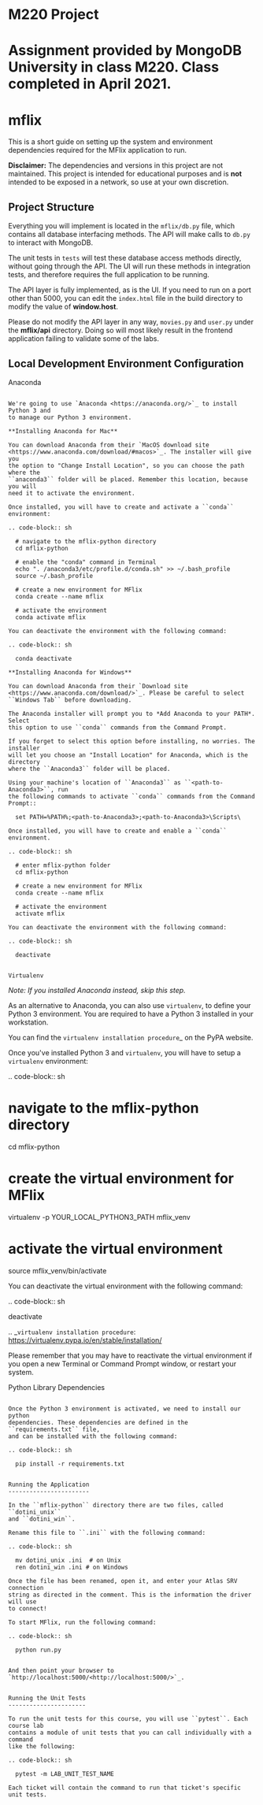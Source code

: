 # M220 Project
Assignment provided by MongoDB University in class M220. Class completed in April 2021.
=====
mflix
=====

This is a short guide on setting up the system and environment dependencies
required for the MFlix application to run.

**Disclaimer:** The dependencies and versions in this project are not
maintained. This project is intended for educational purposes and is **not**
intended to be exposed in a network, so use at your own discretion.

Project Structure
-----------------

Everything you will implement is located in the ``mflix/db.py`` file, which
contains all database interfacing methods. The API will make calls to ``db.py``
to interact with MongoDB.

The unit tests in ``tests`` will test these database access methods directly,
without going through the API. The UI will run these methods in integration
tests, and therefore requires the full application to be running.

The API layer is fully implemented, as is the UI. If you need to run on a port
other than 5000, you can edit the ``index.html`` file in the build directory to
modify the value of **window.host**.

Please do not modify the API layer in any way, ``movies.py`` and ``user.py``
under the **mflix/api** directory. Doing so will most likely result in the
frontend application failing to validate some of the labs.


Local Development Environment Configuration
-------------------------------------------

Anaconda
~~~~~~~~

We're going to use `Anaconda <https://anaconda.org/>`_ to install Python 3 and
to manage our Python 3 environment.

**Installing Anaconda for Mac**

You can download Anaconda from their `MacOS download site
<https://www.anaconda.com/download/#macos>`_. The installer will give you
the option to "Change Install Location", so you can choose the path where the
``anaconda3`` folder will be placed. Remember this location, because you will
need it to activate the environment.

Once installed, you will have to create and activate a ``conda`` environment:

.. code-block:: sh

  # navigate to the mflix-python directory
  cd mflix-python

  # enable the "conda" command in Terminal
  echo ". /anaconda3/etc/profile.d/conda.sh" >> ~/.bash_profile
  source ~/.bash_profile

  # create a new environment for MFlix
  conda create --name mflix

  # activate the environment
  conda activate mflix

You can deactivate the environment with the following command:

.. code-block:: sh

  conda deactivate

**Installing Anaconda for Windows**

You can download Anaconda from their `Download site
<https://www.anaconda.com/download/>`_. Please be careful to select ``Windows Tab`` before downloading.

The Anaconda installer will prompt you to *Add Anaconda to your PATH*. Select
this option to use ``conda`` commands from the Command Prompt.

If you forget to select this option before installing, no worries. The installer
will let you choose an "Install Location" for Anaconda, which is the directory
where the ``Anaconda3`` folder will be placed.

Using your machine's location of ``Anaconda3`` as ``<path-to-Anaconda3>``, run
the following commands to activate ``conda`` commands from the Command Prompt::

  set PATH=%PATH%;<path-to-Anaconda3>;<path-to-Anaconda3>\Scripts\

Once installed, you will have to create and enable a ``conda`` environment.

.. code-block:: sh

  # enter mflix-python folder
  cd mflix-python

  # create a new environment for MFlix
  conda create --name mflix

  # activate the environment
  activate mflix

You can deactivate the environment with the following command:

.. code-block:: sh

  deactivate


Virtualenv
~~~~~~~~~~

*Note: If you installed Anaconda instead, skip this step.*

As an alternative to Anaconda, you can also use ``virtualenv``, to define your
Python 3 environment. You are required to have a Python 3 installed in your
workstation.

You can find the `virtualenv installation procedure`_ on the PyPA website.

Once you've installed Python 3 and ``virtualenv``, you will have to setup a
``virtualenv`` environment:

.. code-block:: sh

  # navigate to the mflix-python directory
  cd mflix-python

  # create the virtual environment for MFlix
  virtualenv -p YOUR_LOCAL_PYTHON3_PATH mflix_venv

  # activate the virtual environment
  source mflix_venv/bin/activate

You can deactivate the virtual environment with the following command:

.. code-block:: sh

  deactivate

.. _`virtualenv installation procedure`: https://virtualenv.pypa.io/en/stable/installation/

Please remember that you may have to reactivate the virtual environment if you
open a new Terminal or Command Prompt window, or restart your system.


Python Library Dependencies
~~~~~~~~~~~~~~~~~~~~~~~~~~~

Once the Python 3 environment is activated, we need to install our python
dependencies. These dependencies are defined in the ``requirements.txt`` file,
and can be installed with the following command:

.. code-block:: sh

  pip install -r requirements.txt


Running the Application
-----------------------

In the ``mflix-python`` directory there are two files, called ``dotini_unix``
and ``dotini_win``.

Rename this file to ``.ini`` with the following command:

.. code-block:: sh

  mv dotini_unix .ini  # on Unix
  ren dotini_win .ini # on Windows

Once the file has been renamed, open it, and enter your Atlas SRV connection
string as directed in the comment. This is the information the driver will use
to connect!

To start MFlix, run the following command:

.. code-block:: sh

  python run.py


And then point your browser to `http://localhost:5000/<http://localhost:5000/>`_.


Running the Unit Tests
----------------------

To run the unit tests for this course, you will use ``pytest``. Each course lab
contains a module of unit tests that you can call individually with a command
like the following:

.. code-block:: sh

  pytest -m LAB_UNIT_TEST_NAME

Each ticket will contain the command to run that ticket's specific unit tests.
